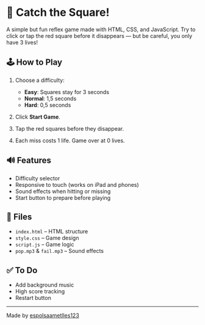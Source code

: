 # 🎯 Catch the Square!

A simple but fun reflex game made with HTML, CSS, and JavaScript. Try to click or tap the red square before it disappears — but be careful, you only have 3 lives!

## 🕹️ How to Play

1. Choose a difficulty:
   - **Easy**: Squares stay for 3 seconds
   - **Normal**: 1,5 seconds
   - **Hard**: 0,5 seconds

2. Click **Start Game**.
3. Tap the red squares before they disappear.
4. Each miss costs 1 life. Game over at 0 lives.

## 🔊 Features

- Difficulty selector
- Responsive to touch (works on iPad and phones)
- Sound effects when hitting or missing
- Start button to prepare before playing

## 📁 Files

- `index.html` – HTML structure
- `style.css` – Game design
- `script.js` – Game logic
- `pop.mp3` & `fail.mp3` – Sound effects

## ✅ To Do

- Add background music
- High score tracking
- Restart button

---

Made by [espolsaametlles123](https://github.com/espolsaametlles123)
